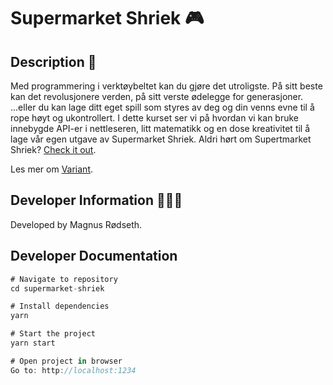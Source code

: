 # Supermarket Shriek 🎮

## Description 📄

Med programmering i verktøybeltet kan du gjøre det utroligste. På sitt beste kan det revolusjonere verden, på sitt verste ødelegge for generasjoner. ...eller du kan lage ditt eget spill som styres av deg og din venns evne til å rope høyt og ukontrollert. I dette kurset ser vi på hvordan vi kan bruke innebygde API-er i nettleseren, litt matematikk og en dose kreativitet til å lage vår egen utgave av Supermarket Shriek. Aldri hørt om Supertmarket Shriek? [Check it out](https://www.youtube.com/watch?v=u8kijlv_3PI).

Les mer om [Variant](https://www.variant.no/).

## Developer Information 🙋🏼‍♂️

Developed by Magnus Rødseth.

## Developer Documentation

```javascript
# Navigate to repository
cd supermarket-shriek

# Install dependencies
yarn

# Start the project
yarn start

# Open project in browser
Go to: http://localhost:1234
```
